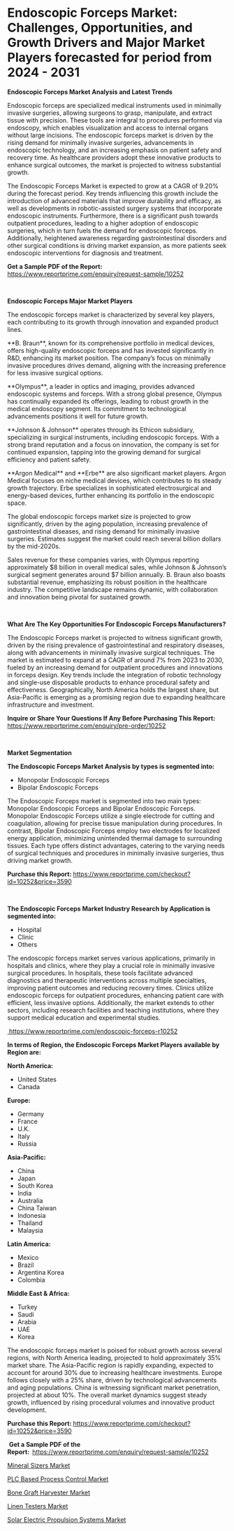<p><h1>Endoscopic Forceps Market: Challenges, Opportunities, and Growth Drivers and Major Market Players forecasted for period from 2024 - 2031</h1></p><p><strong>Endoscopic Forceps Market Analysis and Latest Trends</strong></p>
<p><p>Endoscopic forceps are specialized medical instruments used in minimally invasive surgeries, allowing surgeons to grasp, manipulate, and extract tissue with precision. These tools are integral to procedures performed via endoscopy, which enables visualization and access to internal organs without large incisions. The endoscopic forceps market is driven by the rising demand for minimally invasive surgeries, advancements in endoscopic technology, and an increasing emphasis on patient safety and recovery time. As healthcare providers adopt these innovative products to enhance surgical outcomes, the market is projected to witness substantial growth.</p><p>The Endoscopic Forceps Market is expected to grow at a CAGR of 9.20% during the forecast period. Key trends influencing this growth include the introduction of advanced materials that improve durability and efficacy, as well as developments in robotic-assisted surgery systems that incorporate endoscopic instruments. Furthermore, there is a significant push towards outpatient procedures, leading to a higher adoption of endoscopic surgeries, which in turn fuels the demand for endoscopic forceps. Additionally, heightened awareness regarding gastrointestinal disorders and other surgical conditions is driving market expansion, as more patients seek endoscopic interventions for diagnosis and treatment.</p></p>
<p><strong>Get a Sample PDF of the Report:&nbsp;</strong> <a href="https://www.reportprime.com/enquiry/request-sample/10252">https://www.reportprime.com/enquiry/request-sample/10252</a></p>
<p>&nbsp;</p>
<p><strong>Endoscopic Forceps Major Market Players</strong></p>
<p><p>The endoscopic forceps market is characterized by several key players, each contributing to its growth through innovation and expanded product lines. </p><p>**B. Braun**, known for its comprehensive portfolio in medical devices, offers high-quality endoscopic forceps and has invested significantly in R&D, enhancing its market position. The company’s focus on minimally invasive procedures drives demand, aligning with the increasing preference for less invasive surgical options.</p><p>**Olympus**, a leader in optics and imaging, provides advanced endoscopic systems and forceps. With a strong global presence, Olympus has continually expanded its offerings, leading to robust growth in the medical endoscopy segment. Its commitment to technological advancements positions it well for future growth.</p><p>**Johnson & Johnson** operates through its Ethicon subsidiary, specializing in surgical instruments, including endoscopic forceps. With a strong brand reputation and a focus on innovation, the company is set for continued expansion, tapping into the growing demand for surgical efficiency and patient safety.</p><p>**Argon Medical** and **Erbe** are also significant market players. Argon Medical focuses on niche medical devices, which contributes to its steady growth trajectory. Erbe specializes in sophisticated electrosurgical and energy-based devices, further enhancing its portfolio in the endoscopic space.</p><p>The global endoscopic forceps market size is projected to grow significantly, driven by the aging population, increasing prevalence of gastrointestinal diseases, and rising demand for minimally invasive surgeries. Estimates suggest the market could reach several billion dollars by the mid-2020s.</p><p>Sales revenue for these companies varies, with Olympus reporting approximately $8 billion in overall medical sales, while Johnson & Johnson’s surgical segment generates around $7 billion annually. B. Braun also boasts substantial revenue, emphasizing its robust position in the healthcare industry. The competitive landscape remains dynamic, with collaboration and innovation being pivotal for sustained growth.</p></p>
<p>&nbsp;</p>
<p><strong>What Are The Key Opportunities For Endoscopic Forceps Manufacturers?</strong></p>
<p><p>The Endoscopic Forceps market is projected to witness significant growth, driven by the rising prevalence of gastrointestinal and respiratory diseases, along with advancements in minimally invasive surgical techniques. The market is estimated to expand at a CAGR of around 7% from 2023 to 2030, fueled by an increasing demand for outpatient procedures and innovations in forceps design. Key trends include the integration of robotic technology and single-use disposable products to enhance procedural safety and effectiveness. Geographically, North America holds the largest share, but Asia-Pacific is emerging as a promising region due to expanding healthcare infrastructure and investment.</p></p>
<p><strong>Inquire or Share Your Questions If Any Before Purchasing This Report:</strong> <a href="https://www.reportprime.com/enquiry/pre-order/10252">https://www.reportprime.com/enquiry/pre-order/10252</a></p>
<p>&nbsp;</p>
<p><strong>Market Segmentation</strong></p>
<p><strong>The Endoscopic Forceps Market Analysis by types is segmented into:</strong></p>
<p><ul><li>Monopolar Endoscopic Forceps</li><li>Bipolar Endoscopic Forceps</li></ul></p>
<p><p>The Endoscopic Forceps market is segmented into two main types: Monopolar Endoscopic Forceps and Bipolar Endoscopic Forceps. Monopolar Endoscopic Forceps utilize a single electrode for cutting and coagulation, allowing for precise tissue manipulation during procedures. In contrast, Bipolar Endoscopic Forceps employ two electrodes for localized energy application, minimizing unintended thermal damage to surrounding tissues. Each type offers distinct advantages, catering to the varying needs of surgical techniques and procedures in minimally invasive surgeries, thus driving market growth.</p></p>
<p><strong>Purchase this Report:&nbsp;</strong><a href="https://www.reportprime.com/checkout?id=10252&price=3590">https://www.reportprime.com/checkout?id=10252&price=3590</a></p>
<p>&nbsp;</p>
<p><strong>The Endoscopic Forceps Market Industry Research by Application is segmented into:</strong></p>
<p><ul><li>Hospital</li><li>Clinic</li><li>Others</li></ul></p>
<p><p>The endoscopic forceps market serves various applications, primarily in hospitals and clinics, where they play a crucial role in minimally invasive surgical procedures. In hospitals, these tools facilitate advanced diagnostics and therapeutic interventions across multiple specialties, improving patient outcomes and reducing recovery times. Clinics utilize endoscopic forceps for outpatient procedures, enhancing patient care with efficient, less invasive options. Additionally, the market extends to other sectors, including research facilities and teaching institutions, where they support medical education and experimental studies.</p></p>
<p><a href="https://www.reportprime.com/endoscopic-forceps-r10252">&nbsp;https://www.reportprime.com/endoscopic-forceps-r10252</a></p>
<p><strong>In terms of Region, the Endoscopic Forceps Market Players available by Region are:</strong></p>
<p>
    <p> <strong> North America: </strong>
        <ul>
            <li>United States</li>
            <li>Canada</li>
        </ul>
        </p> 
    <p> <strong> Europe: </strong>
        <ul>
            <li>Germany</li>
            <li>France</li>
            <li>U.K.</li>
            <li>Italy</li>
            <li>Russia</li>
        </ul>
        </p> 
    <p> <strong> Asia-Pacific: </strong>
        <ul>
            <li>China</li>
            <li>Japan</li>
            <li>South Korea</li>
            <li>India</li>
            <li>Australia</li>
            <li>China Taiwan</li>
            <li>Indonesia</li>
            <li>Thailand</li>
            <li>Malaysia</li>
        </ul>
        </p> 
    <p> <strong> Latin America: </strong>
        <ul>
            <li>Mexico</li>
            <li>Brazil</li>
            <li>Argentina Korea</li>
            <li>Colombia</li>
        </ul>
        </p> 
    <p> <strong> Middle East & Africa: </strong>
        <ul>
            <li>Turkey</li>
            <li>Saudi</li>
            <li>Arabia</li>
            <li>UAE</li>
            <li>Korea</li>
        </ul>
    </p>
    </p>
<p><p>The endoscopic forceps market is poised for robust growth across several regions, with North America leading, projected to hold approximately 35% market share. The Asia-Pacific region is rapidly expanding, expected to account for around 30% due to increasing healthcare investments. Europe follows closely with a 25% share, driven by technological advancements and aging populations. China is witnessing significant market penetration, projected at about 10%. The overall market dynamics suggest steady growth, influenced by rising procedural volumes and innovative product development.</p></p>
<p><strong>Purchase this Report: </strong><a href="https://www.reportprime.com/checkout?id=10252&price=3590">https://www.reportprime.com/checkout?id=10252&price=3590</a></p>
<p>&nbsp;<strong>Get a Sample PDF of the Report:&nbsp;&nbsp;</strong><a href="https://www.reportprime.com/enquiry/request-sample/10252">https://www.reportprime.com/enquiry/request-sample/10252</a></p>
<p><strong></strong></p>
<p><p><a href="https://www.linkedin.com/pulse/future-trajectory-mineral-sizers-market-emerging-trends-forecasts-ooqge?trackingId=AeAEqQ6PSnaHSiwCRmKu7w%3D%3D">Mineral Sizers Market</a></p><p><a href="https://medium.com/@karinaokon70/the-global-plc-based-process-control-market-is-at-the-forefront-of-innovation-driving-rapid-55d260d752b6">PLC Based Process Control Market</a></p><p><a href="https://www.linkedin.com/pulse/global-bone-graft-harvester-market-share-growth-opportunities-jxlcf?trackingId=1wD5JdVcRYOCIhAxXoW5Bw%3D%3D">Bone Graft Harvester Market</a></p><p><a href="https://issuu.com/reportprime-2/docs/linen-testers-market-size-2030.pptx_965c31ce0bc7df">Linen Testers Market</a></p><p><a href="https://medium.com/@karinaokon70/the-global-solar-electric-propulsion-systems-market-is-at-the-forefront-of-innovation-driving-9d9f473e46f6">Solar Electric Propulsion Systems Market</a></p></p>